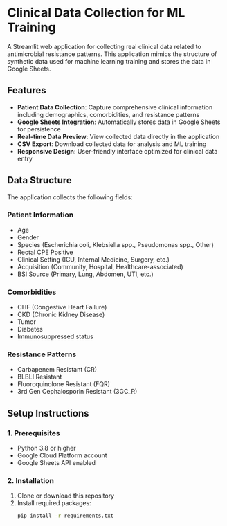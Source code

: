 # Clinical Data Collection for ML Training

A Streamlit web application for collecting real clinical data related to antimicrobial resistance patterns. This application mimics the structure of synthetic data used for machine learning training and stores the data in Google Sheets.

## Features

- **Patient Data Collection**: Capture comprehensive clinical information including demographics, comorbidities, and resistance patterns
- **Google Sheets Integration**: Automatically stores data in Google Sheets for persistence
- **Real-time Data Preview**: View collected data directly in the application
- **CSV Export**: Download collected data for analysis and ML training
- **Responsive Design**: User-friendly interface optimized for clinical data entry

## Data Structure

The application collects the following fields:

### Patient Information
- Age
- Gender
- Species (Escherichia coli, Klebsiella spp., Pseudomonas spp., Other)
- Rectal CPE Positive
- Clinical Setting (ICU, Internal Medicine, Surgery, etc.)
- Acquisition (Community, Hospital, Healthcare-associated)
- BSI Source (Primary, Lung, Abdomen, UTI, etc.)

### Comorbidities
- CHF (Congestive Heart Failure)
- CKD (Chronic Kidney Disease)
- Tumor
- Diabetes
- Immunosuppressed status

### Resistance Patterns
- Carbapenem Resistant (CR)
- BLBLI Resistant
- Fluoroquinolone Resistant (FQR)
- 3rd Gen Cephalosporin Resistant (3GC_R)

## Setup Instructions

### 1. Prerequisites

- Python 3.8 or higher
- Google Cloud Platform account
- Google Sheets API enabled

### 2. Installation

1. Clone or download this repository
2. Install required packages:
   ```bash
   pip install -r requirements.txt
